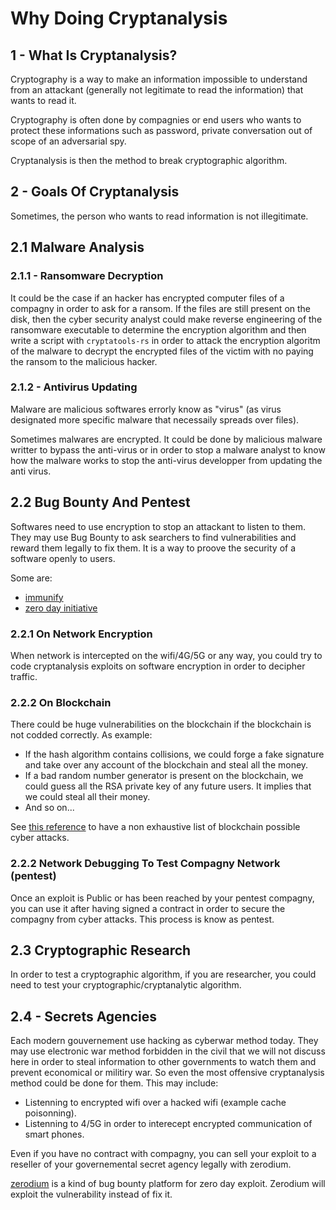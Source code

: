 # Why Doing Cryptanalysis

## 1 - What Is Cryptanalysis?

Cryptography is a way to make an information impossible to understand from an attackant (generally not legitimate to read the information) that wants to read it.

Cryptography is often done by compagnies or end users who wants to protect these informations such as password, private conversation out of scope of an adversarial spy.

Cryptanalysis is then the method to break cryptographic algorithm.

## 2 - Goals Of Cryptanalysis

Sometimes, the person who wants to read information is not illegitimate.

## 2.1 Malware Analysis

### 2.1.1 - Ransomware Decryption

It could be the case if an hacker has encrypted computer files of a compagny in order to ask for a ransom. If the files are still present on the disk, then the cyber security analyst could make reverse engineering of the ransomware executable to determine the encryption algorithm and then write a script with `cryptatools-rs` in order to attack the encryption algoritm of the malware to decrypt the encrypted files of the victim with no paying the ransom to the malicious hacker.

### 2.1.2 - Antivirus Updating

Malware are malicious softwares errorly know as "virus" (as virus designated more specific malware that necessaily spreads over files).

Sometimes malwares are encrypted. It could be done by malicious malware writter to bypass the anti-virus or in order to stop a malware analyst to know how the malware works to stop the anti-virus developper from updating the anti virus.

## 2.2 Bug Bounty And Pentest

Softwares need to use encryption to stop an attackant to listen to them. They may use Bug Bounty to ask searchers to find vulnerabilities and reward them legally to fix them. It is a way to proove the security of a software openly to users.

Some are:
- [immunify](https://immunefi.com/)
- [zero day initiative](https://www.zerodayinitiative.com/)

### 2.2.1 On Network Encryption

When network is intercepted on the wifi/4G/5G or any way, you could try to code cryptanalysis exploits on software encryption in order to decipher traffic.

### 2.2.2 On Blockchain

There could be huge vulnerabilities on the blockchain if the blockchain is not codded correctly. As example:

- If the hash algorithm contains collisions, we could forge a fake signature and take over any account of the blockchain and steal all the money.
- If a bad random number generator is present on the blockchain, we could guess all the RSA private key of any future users. It implies that we could steal all their money.
- And so on...

See [this reference](https://github.com/slowmist/Cryptocurrency-Security-Audit-Guide/blob/main/Blockchain-Common-Vulnerability-List.md#encryption) to have a non exhaustive list of blockchain possible cyber attacks.

### 2.2.2 Network Debugging To Test Compagny Network (pentest)

Once an exploit is Public or has been reached by your pentest compagny, you can use it after having signed a contract in order to secure the compagny from cyber attacks. This process is know as pentest.

## 2.3 Cryptographic Research

In order to test a cryptographic algorithm, if you are researcher, you could need to test your cryptographic/cryptanalytic algorithm.

## 2.4 - Secrets Agencies

Each modern gouvernement use hacking as cyberwar method today. They may use electronic war method forbidden in the civil that we will not discuss here in order to steal information to other governments to watch them and prevent economical or militiry war. So even the most offensive cryptanalysis method could be done for them. This may include:

- Listenning to encrypted wifi over a hacked wifi (example cache poisonning).
- Listenning to 4/5G in order to interecept encrypted communication of smart phones.

Even if you have no contract with compagny, you can sell your exploit to a reseller of your governemental secret agency legally with zerodium.

[zerodium](https://zerodium.com/) is a kind of bug bounty platform for zero day exploit. Zerodium will exploit the vulnerability instead of fix it.